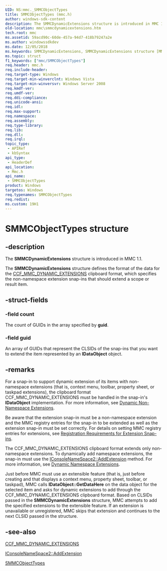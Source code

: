 ```yaml
---
UID: NS:mmc._SMMCObjectTypes
title: SMMCObjectTypes (mmc.h)
author: windows-sdk-content
description: The SMMCDynamicExtensions structure is introduced in MMC 1.1.
old-location: mmc\smmcdynamicextensions.htm
tech.root: mmc
ms.assetid: 59acd90c-60de-457a-94d7-418b79247a2e
ms.author: windowssdkdev
ms.date: 12/05/2018
ms.keywords: SMMCDynamicExtensions, SMMCDynamicExtensions structure [MMC], SMMCObjectTypes, SMMCObjectTypes structure [MMC], _slate_smmcdynamicextensions, mmc.smmcdynamicextensions, mmc/SMMCDynamicExtensions
ms.topic: struct
f1_keywords: ["mmc/SMMCObjectTypes"]
req.header: mmc.h
req.include-header: 
req.target-type: Windows
req.target-min-winverclnt: Windows Vista
req.target-min-winversvr: Windows Server 2008
req.kmdf-ver: 
req.umdf-ver: 
req.ddi-compliance: 
req.unicode-ansi: 
req.idl: 
req.max-support: 
req.namespace: 
req.assembly: 
req.type-library: 
req.lib: 
req.dll: 
req.irql: 
topic_type:
 - APIRef
 - kbSyntax
api_type:
 - HeaderDef
api_location:
 - Mmc.h
api_name:
 - SMMCObjectTypes
product: Windows
targetos: Windows
req.typenames: SMMCObjectTypes
req.redist: 
ms.custom: 19H1
---
```


# SMMCObjectTypes structure


## -description


The 
<b>SMMCDynamicExtensions</b> structure is introduced in MMC 1.1.

The 
<b>SMMCDynamicExtensions</b> structure defines the format of the data for the 
<a href="https://docs.microsoft.com/previous-versions/windows/desktop/mmc/ccf-mmc-dynamic-extensions">CCF_MMC_DYNAMIC_EXTENSIONS</a> clipboard format, which specifies the non-namespace extension snap-ins that should extend a scope or result item.


## -struct-fields




### -field count

The count of GUIDs in the array specified by <b>guid</b>.


### -field guid

An array of GUIDs that represent the CLSIDs of the snap-ins that you want to extend the item represented by an <b>IDataObject</b> object.


## -remarks



For a snap-in to support dynamic extension of its items with non-namespace extensions (that is, context menu, toolbar, property sheet, or taskpad extensions), the clipboard format CCF_MMC_DYNAMIC_EXTENSIONS must be handled in the snap-in's <b>IDataObject</b> implementation. For more information, see 
<a href="https://docs.microsoft.com/previous-versions/windows/desktop/mmc/dynamic-non-namespace-extensions">Dynamic Non-Namespace Extensions</a>.

Be aware that the extension snap-in must be a non-namespace extension and the MMC registry entries for the snap-in to be extended as well as the extension snap-in must be set correctly. For details on setting MMC registry entries for extensions, see 
<a href="https://docs.microsoft.com/previous-versions/windows/desktop/mmc/registration-requirements-for-extension-snap-ins">Registration Requirements for Extension Snap-ins</a>.

The CCF_MMC_DYNAMIC_EXTENSIONS clipboard format extends only non-namespace extensions. To dynamically add namespace extensions, the snap-in must use the 
<a href="https://docs.microsoft.com/windows/desktop/api/mmc/nf-mmc-iconsolenamespace2-addextension">IConsoleNameSpace2::AddExtension</a> method. For more information, see 
<a href="https://docs.microsoft.com/previous-versions/windows/desktop/mmc/dynamic-namespace-extensions">Dynamic Namespace Extensions</a>.

Just before MMC must use an extensible feature (that is, just before creating and that displays a context menu, property sheet, toolbar, or taskpad), MMC calls <b>IDataObject::GetDataHere</b> on the data object for the selected item and asks for dynamic extensions to add through the CCF_MMC_DYNAMIC_EXTENSIONS clipboard format. Based on CLSIDs passed in the 
<b>SMMCDynamicExtensions</b> structure, MMC attempts to add the specified extensions to the extensible feature. If an extension is unavailable or unregistered, MMC skips that extension and continues to the next CLSID passed in the structure.




## -see-also




<a href="https://docs.microsoft.com/previous-versions/windows/desktop/mmc/ccf-mmc-dynamic-extensions">CCF_MMC_DYNAMIC_EXTENSIONS</a>



<a href="https://docs.microsoft.com/windows/desktop/api/mmc/nf-mmc-iconsolenamespace2-addextension">IConsoleNameSpace2::AddExtension</a>



<a href="https://docs.microsoft.com/windows/desktop/api/mmc/ns-mmc-smmcobjecttypes">SMMCObjectTypes</a>
 

 

